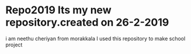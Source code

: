 # Repo2019 Its my new repository.created on 26-2-2019
i am neethu cheriyan
from morakkala
I used this repository to make school project
